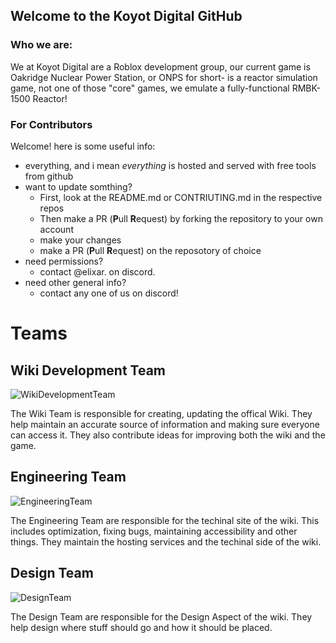 ## Welcome to the Koyot Digital GitHub

### Who we are:
We at Koyot Digital are a Roblox development group, our current game is Oakridge Nuclear Power Station, or ONPS for short- is a reactor simulation game, not one of those "core" games, we emulate a fully-functional RMBK-1500 Reactor!

### For Contributors
Welcome! here is some useful info:
* everything, and i mean *everything* is hosted and served with free tools from github
* want to update somthing?
  * First, look at the README.md or CONTRIUTING.md in the respective repos
  * Then make a PR (**P**ull **R**equest) by forking the repository to your own account
  * make your changes
  * make a PR (**P**ull **R**equest) on the reposotory of choice
* need permissions?
  * contact @elixar. on discord.
* need other general info?
  * contact any one of us on discord! 
<!-- please finish this later @gargleblaster-rmbk AUG/10/25 -->

# Teams

## Wiki Development Team

![WikiDevelopmentTeam](https://cdn.discordapp.com/attachments/1416125112121298994/1424877253342531737/wikiteam.png?ex=68e58bda&is=68e43a5a&hm=7fb14e139159c182ee0db21bf4dd0f63fd6b11d2c94e87600ac684492ba8deb3&)

The Wiki Team is responsible for creating, updating the offical Wiki. They help maintain an accurate source of information and making sure everyone can access it. They also contribute ideas for improving both the wiki and the game.

## Engineering Team


![EngineeringTeam](https://cdn.discordapp.com/attachments/1416125112121298994/1424877254004969552/engineeringteam.png?ex=68e58bda&is=68e43a5a&hm=e80549d3fc590a3e32d115b597f2f20843e31f32e37734bc0ad9d6cb3ba5e882&)

The Engineering Team are responsible for the techinal site of the wiki. This includes optimization, fixing bugs, maintaining accessibility and other things. They maintain the hosting services and the techinal side of the wiki.

## Design Team


![DesignTeam](https://cdn.discordapp.com/attachments/1416125112121298994/1424877253665357844/designteam.png?ex=68e58bda&is=68e43a5a&hm=113916560bf33cad86312fe1c8f0c85e4bbc38ed1f9738cab608992f1c61eecf&)

The Design Team are responsible for the Design Aspect of the wiki. They help design where stuff should go and how it should be placed.
